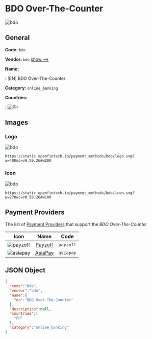 
# BDO Over-The-Counter 
![bdo](https://static.openfintech.io/payment_methods/bdo/logo.svg?w=400&c=v0.59.26#w200)  

## General 
**Code:** `bdo` 
 
**Vendor:** `bdo` [show -->](/vendors/bdo/) 
 
**Name:** 
 
:	[EN] BDO Over-The-Counter 
 
**Category:** `online_banking` 
 
**Countries:** 
 
:	![PH](https://cdnjs.cloudflare.com/ajax/libs/flag-icon-css/3.3.0/flags/4x3/ph.svg#w24)  

## Images 

### Logo 
![bdo](https://static.openfintech.io/payment_methods/bdo/logo.svg?w=400&c=v0.59.26#w200)  

```
https://static.openfintech.io/payment_methods/bdo/logo.svg?w=400&c=v0.59.26#w200
```  

### Icon 
![bdo](https://static.openfintech.io/payment_methods/bdo/icon.svg?w=278&c=v0.59.26#w100)  

```
https://static.openfintech.io/payment_methods/bdo/icon.svg?w=278&c=v0.59.26#w100
```  

## Payment Providers 
 
The list of [Payment Providers](/payment-providers/) that support the _BDO Over-The-Counter_ 

|Icon|Name|Code| 
|:---:|:---:|:---:| 
|![payzoff](https://static.openfintech.io/payment_providers/payzoff/icon.png?w=278&c=v0.59.26#w100) |[Payzoff](/payment-providers/payzoff/)|`payzoff`| 
|![asiapay](https://static.openfintech.io/payment_providers/asiapay/icon.png?w=278&c=v0.59.26#w100) |[AsiaPay](/payment-providers/asiapay/)|`asiapay`| 
 

## JSON Object 

```json
{
  "code":"bdo",
  "vendor":"bdo",
  "name":{
    "en":"BDO Over-The-Counter"
  },
  "description":null,
  "countries":[
    "PH"
  ],
  "category":"online_banking"
}
```  
